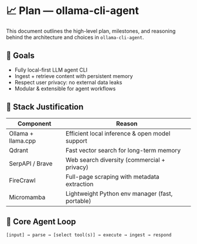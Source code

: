 # 📈 Plan — ollama-cli-agent

This document outlines the high-level plan, milestones, and reasoning behind the architecture and choices in `ollama-cli-agent`.

## 🎯 Goals

- Fully local-first LLM agent CLI
- Ingest + retrieve content with persistent memory
- Respect user privacy: no external data leaks
- Modular & extensible for agent workflows

## 🧱 Stack Justification

| Component        | Reason                                           |
|------------------|--------------------------------------------------|
| Ollama + llama.cpp | Efficient local inference & open model support |
| Qdrant           | Fast vector search for long-term memory         |
| SerpAPI / Brave  | Web search diversity (commercial + privacy)     |
| FireCrawl        | Full-page scraping with metadata extraction     |
| Micromamba       | Lightweight Python env manager (fast, portable) |

## 🔄 Core Agent Loop

```plaintext
[input] → parse → [select tool(s)] → execute → ingest → respond
